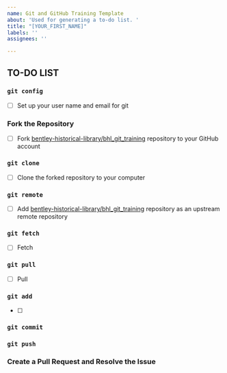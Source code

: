 ```yaml
---
name: Git and GitHub Training Template
about: 'Used for generating a to-do list. '
title: "[YOUR_FIRST_NAME]"
labels: ''
assignees: ''

---
```

## TO-DO LIST

### `git config`
- [ ] Set up your user name and email for git

### Fork the Repository
- [ ] Fork [bentley-historical-library/bhl_git_training](https://github.com/bentley-historical-library/bhl_git_training) repository to your GitHub account

### `git clone`
- [ ] Clone the forked repository to your computer

### `git remote`
- [ ] Add [bentley-historical-library/bhl_git_training](https://github.com/bentley-historical-library/bhl_git_training) repository as an upstream remote repository

### `git fetch`
- [ ] Fetch 

### `git pull`
- [ ] Pull 

### `git add`
- [ ] 

### `git commit`

### `git push`

### Create a Pull Request and Resolve the Issue
